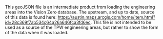 This geoJSON file is an intermediate product from loading the engineering areas into
the Vision Zero database. The upstream, and up to date, source of this data is found here:
https://austin.maps.arcgis.com/home/item.html?id=28c369f7ab534c64a26a646fca3fd6ec.
This file is not intended to be used as a source of the TPW engineering areas, but rather
to show the form of the data when it was loaded.
